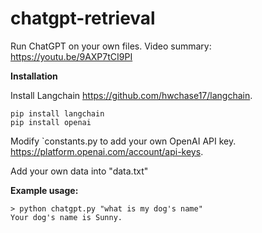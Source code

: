 # chatgpt-retrieval

Run ChatGPT on your own files.
Video summary: https://youtu.be/9AXP7tCI9PI

**Installation**

Install Langchain https://github.com/hwchase17/langchain.
```
pip install langchain
pip install openai
```
Modify `constants.py to add your own OpenAI API key. https://platform.openai.com/account/api-keys.

Add your own data into "data.txt"


**Example usage:**
```
> python chatgpt.py "what is my dog's name"
Your dog's name is Sunny.
```
